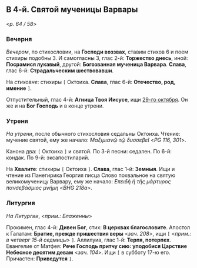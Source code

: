 ## В 4-й. Святой мученицы Варвары

<*p. 64 / 58*>

### Вечерня

*Вечером*, по стихословии, на **Господи воззвах**, ставим стихов 6 и поем стихиры подобны 3. 
И самогласны 3, глас 2-й: **Торжество днесь**, иной: **Посрамися лукавый**, другой: **Богозванная 
мученица Варвара**. **Слава**, глас 6-й: **Страдальческим шествовавши**. 

На *стиховне*: стихиры `[` Октоиха. **Слава**, глас 6-й: **Отечество, род, имение** `]`. 

Отпустительный, глас 4-й: **Агница Твоя Иисусе**, ищи [29-го октября](../10_october/10_29_MES.ru.md). 
Он же и на **Бог Господь** и в конце утрени. 

### Утреня

*На утрени*, после обычного стихословия седальны Октоиха. Чтение: мучение святой, ему же начало: 
*Μαξιμιανῷ τῷ δυσσεβεῖ* <*PG 116, 301*>.
 
Канона два: `[` Октоиха `]` и святой. 
По 3-й песни: седален. 
По 6-й: кондак. 
По 9-й: эксапостиларий. 

На **Хвалите**: стихиры `[` Октоиха `]`. **Слава**, глас 1-й: **Земныя**. Ищи и чтение из Панегирика 
Георгия писца Слово похвальное на святую великомученицу Варвару, ему же начало: 
*̓Επειδὴ ἡ τῆς μάρτυρος πανσεβάσμιος μνήμη* <*BHG 218a*>. 

### Литургия

*На Литургии*, <*прим.: Блаженны*> 

Прокимен, глас 4-й: **Дивен Бог**, стих: **В церквах благословите**. 
Апостол к Галатам: **Братие, прежде пришествия веры** <*зач. 208*>, ищи `[` <*прим.: в четверг 
15-й седмицы*> `]`. 
Аллилуиа, глас 1-й: **Терпя, потерпех**. 
Евангелие от Матфея: **Рече Господь притчу сию: уподобися Царствие Небесное десятим девам** <*зач. 104*>. 
Ищи `[` в субботу 17-ю его. Причастен: **Приведутся** `]`. 
